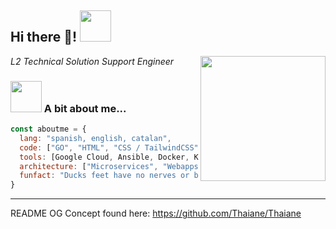 <p>
<h2> Hi there 👋! <img src="https://media.giphy.com/media/mGcNjsfWAjY5AEZNw6/giphy.gif" width="50">
<!--![GitHub Akirapearl](https://img.shields.io/github/followers/Akirapearl?label=follow&style=social) -->
</h2>
<img align='right' src="https://cdn.wallpapersafari.com/10/45/3euNsd.jpg"  width="200"> 
</p>
<p><em>L2 Technical Solution Support Engineer</em></p>
<!--
[![Linkedin: sergiodomingo](https://img.shields.io/badge/-Sergio&nbsp;Domingo-blue?style=flat-square&logo=Linkedin&logoColor=white&link=https://www.linkedin.com/in/sergio-d-3975791a4/)](https://www.linkedin.com/in/sergio-d-3975791a4/)
  projects: {
            2024JUL: "Started learning Golang",
            2024Q4: "AdventOfCode, URL Shortener, Password Manager - Golang",
            2024DIC: "API Client & Backend - Golang/MySQL",
            2025FEB: "Re-started Homelab Project - Ansible/Proxmox",
            2025MAR: "New personal website - TailwindCSS"
          },
-->

### <img src="https://media.tenor.com/3arJZZkFW6kAAAAi/dancing-duck-danse.gif" width="50"> A bit about me...  



```javascript
const aboutme = {
  lang: "spanish, english, catalan",
  code: ["GO", "HTML", "CSS / TailwindCSS", "PHP"],
  tools: [Google Cloud, Ansible, Docker, Kubernetes, Linux/Windows, MySQL, MongoDB],
  architecture: ["Microservices", "Webapps", "Cloud"],
  funfact: "Ducks feet have no nerves or blood vessels, meaning their feet don’t feel the cold".
}
```


<!--
![Main OS Linux badge](https://img.shields.io/badge/Linux-FCC624?style=for-the-badge&logo=linux&logoColor=black) 
![OS Windows badge](https://img.shields.io/badge/Windows-0078D6?style=for-the-badge&logo=windows&logoColor=white)
![Ansible badge](https://img.shields.io/badge/ansible-%231A1918.svg?style=for-the-badge&logo=ansible&logoColor=white)
![Golang badge](https://img.shields.io/badge/Go-00ADD8?style=for-the-badge&logo=go&logoColor=white)
![MySQL badge](https://img.shields.io/badge/MySQL-00000F?style=for-the-badge&logo=mysql&logoColor=white)
![Google Cloud badge](https://img.shields.io/badge/Google_Cloud-4285F4?style=for-the-badge&logo=google-cloud&logoColor=white)
![Jenkins badge](https://img.shields.io/badge/Jenkins-D24939?style=for-the-badge&logo=Jenkins&logoColor=white)

-->
<!--
🌱 As a hobby, I'm a Magic The Gathering player, I love reading manga and scifi, fantasy and young-adult novels.

⚡ Nowadays i'm a full time Technical Solution Support Engineer, getting more hands-on experience into my own IT carreer. Previous professional experience as Devops Automation Engineer

🔭 Looking to collaborate on begginer-friendly projects, so i can keep on learning new things!

🤔 Fun fact: Ducks feet have no nerves or blood vessels, meaning their feet don’t feel the cold.

 pronouns: "" | "",
  techCommunities: {
                        coorganizer: "AfroPython",
                        speaker: "Latinity",
                        mentor: "EducaTRANSforma"
                      },

![Show Dev Level](https://github-readme-stats.vercel.app/api?username=Akirapearl&theme=blue-green)
-->

---
README OG Concept found here: https://github.com/Thaiane/Thaiane
